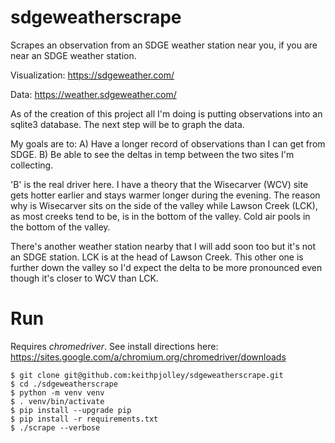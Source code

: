 # sdgeweatherscrape

Scrapes an observation from an SDGE weather station near you, if you are near an SDGE weather station.

Visualization:
https://sdgeweather.com/

Data:
https://weather.sdgeweather.com/


As of the creation of this project all I'm doing is putting observations into an sqlite3 database.
The next step will be to graph the data.

My goals are to:
  A) Have a longer record of observations than I can get from SDGE.
  B) Be able to see the deltas in temp between the two sites I'm collecting.

'B' is the real driver here. I have a theory that the Wisecarver (WCV) site gets hotter earlier
and stays warmer longer during the evening.  The reason why is Wisecarver sits on the side
of the valley while Lawson Creek (LCK), as most creeks tend to be, is in the bottom of the valley.
Cold air pools in the bottom of the valley.

There's another weather station nearby that I will add soon too but it's not an SDGE station.
LCK is at the head of Lawson Creek. This other one is further down the valley so I'd expect the
delta to be more pronounced even though it's closer to WCV than LCK.


# Run

Requires *chromedriver*. See install directions here: https://sites.google.com/a/chromium.org/chromedriver/downloads

```
$ git clone git@github.com:keithpjolley/sdgeweatherscrape.git
$ cd ./sdgeweatherscrape
$ python -m venv venv
$ . venv/bin/activate
$ pip install --upgrade pip
$ pip install -r requirements.txt
$ ./scrape --verbose
```

